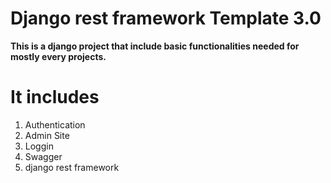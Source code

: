 
# Django rest framework  Template  3.0 

<strong>This is a django project that include basic functionalities needed for mostly every projects. </strong>



# It includes 
  1) Authentication
  2) Admin Site
  3) Loggin
  4) Swagger
  6) django rest framework



